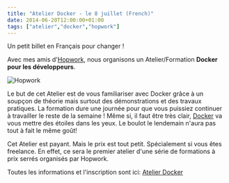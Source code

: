 ```yaml
---
title: "Atelier Docker - le 8 juillet (French)"
date: 2014-06-20T12:00:00+01:00
tags: ["atelier","docker","hopwork"]
---
```


Un petit billet en Français pour changer !

Avec mes amis d'<a href="https://www.hopwork.com/">Hopwork</a>, nous organisons un Atelier/Formation <strong>Docker pour les développeurs</strong>.

![Hopwork](/images/Screen-Shot-2014-06-20-at-17.46.26.png#center)

Le but de cet Atelier est de vous familiariser avec Docker grâce à un soupçon de théorie mais surtout des démonstrations et des travaux pratiques. La formation dure une journée pour que vous puissiez continuer à travailler le reste de la semaine ! Même si, il faut être très clair, <a href="http://www.docker.com/">Docker</a> va vous mettre des étoiles dans les yeux. Le boulot le lendemain n'aura pas tout à fait le même goût!

Cet Atelier est payant. Mais le prix est tout petit. Spécialement si vous êtes freelance. En effet, ce sera le premier atelier d'une série de formations à prix serrés organisés par Hopwork.

Toutes les informations et l'inscription sont ici: <a href="http://hopwork-event.strikingly.com/">Atelier Docker</a>
